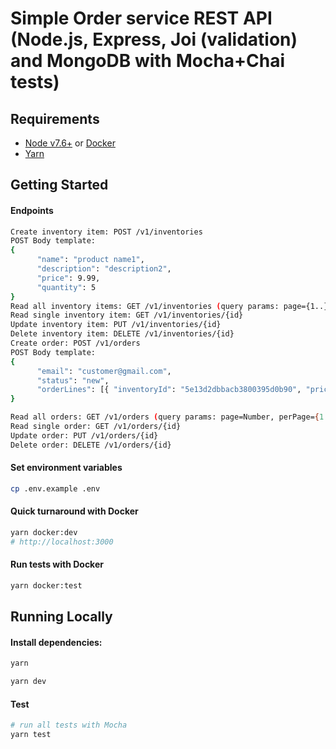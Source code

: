 # Simple Order service REST API (Node.js, Express, Joi (validation) and MongoDB with Mocha+Chai tests)

## Requirements

 - [Node v7.6+](https://nodejs.org/en/download/current/) or [Docker](https://www.docker.com/)
 - [Yarn](https://yarnpkg.com/en/docs/install)

## Getting Started

#### Endpoints
```bash
Create inventory item: POST /v1/inventories
POST Body template:
{
      "name": "product name1",
      "description": "description2",
      "price": 9.99,
      "quantity": 5
}
Read all inventory items: GET /v1/inventories (query params: page={1..}, perPage={1..100}, name=String, description=String, price=Number, quantity=Number)
Read single inventory item: GET /v1/inventories/{id}
Update inventory item: PUT /v1/inventories/{id}
Delete inventory item: DELETE /v1/inventories/{id}
Create order: POST /v1/orders
POST Body template:
{
      "email": "customer@gmail.com",
      "status": "new",
      "orderLines": [{ "inventoryId": "5e13d2dbbacb3800395d0b90", "price": 19.99, "quantity": 2 }]
}

Read all orders: GET /v1/orders (query params: page=Number, perPage={1..100}, inventoryId=String,price=Number, quantity=Number)
Read single order: GET /v1/orders/{id}
Update order: PUT /v1/orders/{id}
Delete order: DELETE /v1/orders/{id}

```

#### Set environment variables
```bash
cp .env.example .env
```

#### Quick turnaround with Docker

```bash
yarn docker:dev
# http://localhost:3000
```

#### Run tests with Docker

```bash
yarn docker:test
```

## Running Locally

#### Install dependencies:

```bash
yarn
```

```bash
yarn dev
```

#### Test

```bash
# run all tests with Mocha
yarn test
```